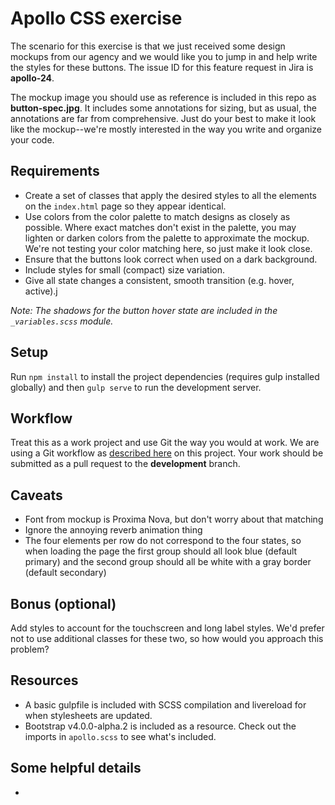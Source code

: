 # Apollo CSS exercise

The scenario for this exercise is that we just received some design mockups from our agency and we would like you to jump in and help write the styles for these buttons.  The issue ID for this feature request in Jira is **apollo-24**.

The mockup image you should use as reference is included in this repo as **button-spec.jpg**.  It includes some annotations for sizing, but as usual, the annotations are far from comprehensive.  Just do your best to make it look like the mockup--we're mostly interested in the way you write and organize your code.

## Requirements

- Create a set of classes that apply the desired styles to all the elements on the `index.html` page so they appear identical.
- Use colors from the color palette to match designs as closely as possible.  Where exact matches don't exist in the palette, you may lighten or darken colors from the palette to approximate the mockup.  We're not testing your color matching here, so just make it look close.
- Ensure that the buttons look correct when used on a dark background.
- Include styles for small (compact) size variation.
- Give all state changes a consistent, smooth transition (e.g. hover, active).j

_Note: The shadows for the button hover state are included in the `_variables.scss` module._

## Setup

Run `npm install` to install the project dependencies (requires gulp installed globally) and then `gulp serve` to run the development server.

## Workflow

Treat this as a work project and use Git the way you would at work.  We are using a Git workflow as [described here](http://nvie.com/posts/a-successful-git-branching-model/) on this project.  Your work should be submitted as a pull request to the **development** branch.

## Caveats

- Font from mockup is Proxima Nova, but don't worry about that matching
- Ignore the annoying reverb animation thing
- The four elements per row do not correspond to the four states, so when loading the page the first group should all look blue (default primary) and the second group should all be white with a gray border (default secondary)

## Bonus (optional)

Add styles to account for the touchscreen and long label styles.  We'd prefer not to use additional classes for these two, so how would you approach this problem?

## Resources
- A basic gulpfile is included with SCSS compilation and livereload for when stylesheets are updated.
- Bootstrap v4.0.0-alpha.2 is included as a resource.  Check out the imports in `apollo.scss` to see what's included.

## Some helpful details

-

